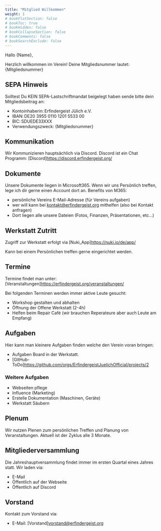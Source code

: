 ```yaml
---
title: "Mitglied Willkommen"
weight: 1
# bookFlatSection: false
# bookToc: true
# bookHidden: false
# bookCollapseSection: false
# bookComments: false
# bookSearchExclude: false
---
```


Hallo {Name},

Herzlich willkommen im Verein!
Deine Mitgliedsnummer lautet: {Mitgliedsnummer}

## SEPA Hinweis

Solltest Du KEIN SEPA-Lastschriftmandat beigelegt haben sende bitte dein Mitgliedsbeitrag an:

- Kontoinhaberin: Erfindergeist Jülich e.V.
- IBAN: DE20 3955 0110 1201 5533 00
- BIC: SDUEDE33XXX
- Verwendungszweck: {Mitgliedsnummer}

## Kommunikation

Wir Kommunizieren hauptsächlich via Discord. Discord ist ein Chat Programm:
[Discord]<https://discord.erfindergeist.org/>

## Dokumente

Unsere Dokumente liegen in Microsoft365. Wenn wir uns Persönlich treffen, lege ich dir gerne einen Account dort an.
Benefits von M365:

- persönliche Vereins E-Mail-Adresse (für Vereins aufgaben)
- wer will kann bei <kontakt@erfindergeist.org> mithelfen (also bei Kontakt anfragen)
- Dort liegen alle unsere Dateien (Fotos, Finanzen, Präsentationen, etc...)

## Werkstatt Zutritt

Zugriff zur Werkstatt erfolgt via
[Nuki_App]<https://nuki.io/de/app/>

Kann bei einem Persönlichen treffen gerne eingerichtet werden.

## Termine

Termine findet man unter:
[Veranstaltungen]<https://erfindergeist.org/veranstaltungen/>

Bei folgenden Terminen werden immer aktive Leute gesucht:

- Workshop gestalten und abhalten
- Öffnung der Offene Werkstatt (2-4h)
- Helfen beim Repair Café (wir brauchen Reperateure aber auch Leute am Empfang)

## Aufgaben

Hier kann man kleinere Aufgaben finden welche den Verein voran bringen:

- Aufgaben Board in der Werkstatt.
- [GitHub-ToDo]<https://github.com/orgs/ErfindergeistJuelichOfficial/projects/2>

### Weitere Aufgaben

- Webseiten pflege
- Influence (Marketing)
- Erstelle Dokumentation (Maschinen, Geräte)
- Werkstatt Säubern

## Plenum

Wir nutzen Plenen zum persönlichen Treffen und Planung von Veranstaltungen. Aktuell ist der Zyklus alle 3 Monate.

## Mitgliederversammlung

Die Jahreshauptversammlung findet immer im ersten Quartal eines Jahres statt.
Wir laden via:

- E-Mail
- Öffentlich auf der Webseite
- Öffentlich auf Discord

## Vorstand

Kontakt zum Vorstand via:

- E-Mail: [Vorstand]<vorstand@erfindergeist.org>
